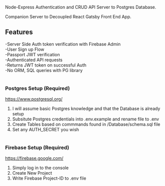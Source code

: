 
Node-Express Authentication and CRUD API Server to Postgres Database. 

Companion Server to Decoupled React Gatsby Front End App.


## Features
-Server Side Auth token verification with Firebase Admin\
-User Sign up Flow\
-Passport JWT verification\
-Authenticated API requests\
-Returns JWT token on successful Auth \
-No ORM, SQL queries with PG library
<br/> <br/>

### Postgres Setup (Required)
https://www.postgresql.org/

1. I will assume basic Postgres knowledge and that the Database is already setup
2. Subsitute Postgres credentials into .env.example and rename file to .env
3. Create Tables based on commmands found in /Database/schema.sql file 
4. Set any AUTH_SECRET you wish
<br/> <br/> 

### Firebase Setup (Required)

https://firebase.google.com/

1. Simply log in to the console
2. Create New Project
3. Write Firebase Project-ID to .env file

